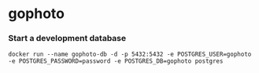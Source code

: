 # gophoto

### Start a development database
```
docker run --name gophoto-db -d -p 5432:5432 -e POSTGRES_USER=gophoto -e POSTGRES_PASSWORD=password -e POSTGRES_DB=gophoto postgres
```
